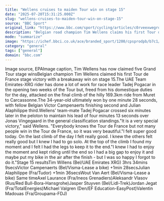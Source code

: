 ```yaml
---
title: "Wellens cruises to maiden Tour win on stage 15"
date: "2025-07-20T15:31:25.000Z"
slug: "wellens-cruises-to-maiden-tour-win-on-stage-15"
source: "BBC Sport"
original_link: "https://www.bbc.com/sport/cycling/articles/c0rveexwegro"
description: "Belgian road champion Tim Wellens claims his first Tour de France stage victory with a breakaway win on stage 15."
mode: "summarize"
image: "https://ichef.bbci.co.uk/ace/branded_sport/1200/cpsprodpb/b7c1/live/0d6183d0-657c-11f0-9658-9540642a5f19.jpg"
category: "general"
tags: ["general"]
domain: "bbc.com"
---
```

<p>Image source, EPAImage caption, Tim Wellens has now claimed five Grand Tour stage winsBelgian champion Tim Wellens claimed his first Tour de France stage victory with a breakaway win on stage 15.The UAE Team Emirates-XRG rider has done a lot of work for race leader Tadej Pogacar in the opening two weeks of the Tour but, freed from his domestique duties for the day, attacked on the final climb of the hilly 169.3km ride from Muret to Carcassonne.The 34-year-old ultimately won by one minute 28 seconds, with fellow Belgian Victor Campenaerts finishing second and Julian Alaphilippe third.Wellens' team-mate Tadej Pogacar crossed six minutes later in the peloton to maintain his lead of four minutes 13 seconds over Jonas Vingegaard in the general classification standings."It is a very special victory," said Wellens. "Everybody knows the Tour de France but not many people win in the Tour de France, so it was very beautiful."I felt super good today. On the last climb of the day I felt really good. I knew the others felt really good but I knew I had to go solo. At the top of the climb I found my moment and I felt I had the legs to keep it to the end."I knew I had to enjoy the moment and kept riding until the end so I had a big gap to enjoy it and maybe put my bike in the air after the finish - but I was so happy I forgot to do it."Stage 15 resultsTim Willens (Bel/UAE Emirates XRG) 3hrs 34mins 9secsVictor Campenaerts (Bel/Visma-Lease a bike) +1min 28secsJulian Alaphilippe (Fra/Tudor) +1min 36secsWout Van Aert (Bel/Visma-Lease a bike) Same timeAxel Laurance (Fra/Ineos Grenadiers)Aleksandr Vlasov (Rus/Red Bull-Bora-Hansgrohe)Jasper Stuyven (Bel/Lidl-Trek)Jordan Jegat (Fra/TotalEnergies)Michael Valgren (Den/EF Education-EasyPost)Valentin Madouas (Fra/Groupama-FDJ)</p>